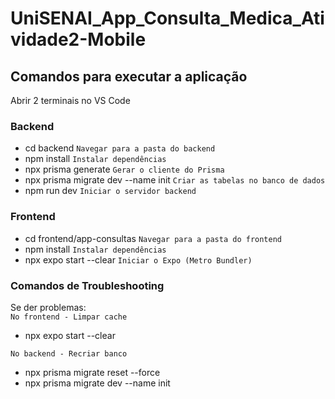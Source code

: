 # UniSENAI_App_Consulta_Medica_Atividade2-Mobile

## Comandos para executar a aplicação

Abrir 2 terminais no VS Code

### Backend
  - cd backend `Navegar para a pasta do backend`
  - npm install `Instalar dependências`
  - npx prisma generate `Gerar o cliente do Prisma`
  - npx prisma migrate dev --name init `Criar as tabelas no banco de dados`
  - npm run dev `Iniciar o servidor backend`

### Frontend
  - cd frontend/app-consultas `Navegar para a pasta do frontend`
  - npm install `Instalar dependências`
  - npx expo start --clear `Iniciar o Expo (Metro Bundler)`

### Comandos de Troubleshooting
Se der problemas: <br/>
  `No frontend - Limpar cache`
  - npx expo start --clear <br/>

  `No backend - Recriar banco`
  - npx prisma migrate reset --force
  - npx prisma migrate dev --name init
